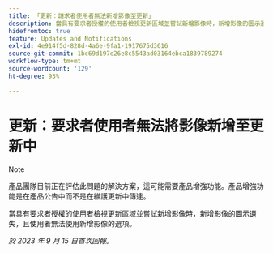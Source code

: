 ```yaml
---
title: 「更新：請求者使用者無法新增影像至更新」
description: 當具有要求者授權的使用者檢視更新區域並嘗試新增影像時，新增影像的圖示遺失，且使用者無法使用新增影像的選項。
hidefromtoc: true
feature: Updates and Notifications
exl-id: 4e914f5d-828d-4a6e-9fa1-1917675d3616
source-git-commit: 1bc69d197e26e8c5543ad03164ebca1839789274
workflow-type: tm+mt
source-wordcount: '129'
ht-degree: 93%

---
```


# 更新：要求者使用者無法將影像新增至更新中

>[!NOTE]
>
>產品團隊目前正在評估此問題的解決方案，這可能需要產品增強功能。產品增強功能是在產品公告中而不是在維護更新中傳達。

當具有要求者授權的使用者檢視更新區域並嘗試新增影像時，新增影像的圖示遺失，且使用者無法使用新增影像的選項。

_於 2023 年 9 月 15 日首次回報。_
